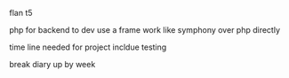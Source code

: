 flan t5

php for backend to dev
use a frame work like symphony over php  directly

time line needed for project
	 incldue testing

break diary up by week
